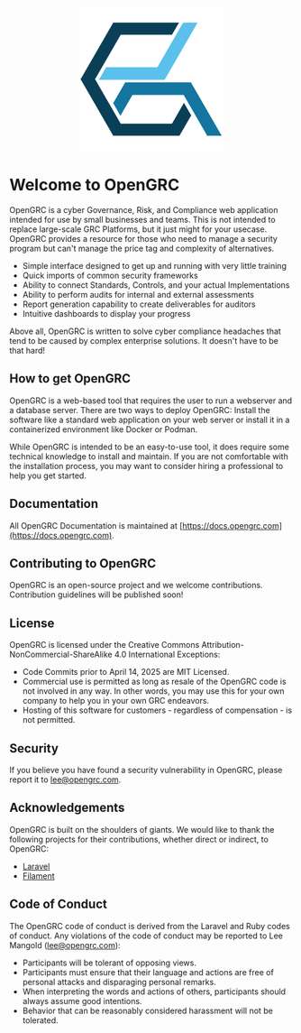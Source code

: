 <p style="text-align: center;">
  <img src="https://github.com/LeeMangold/opengrc-docs/blob/main/docs/img/logo-256.png?raw=true" alt="OpenGRC Logo" />
</p>

# Welcome to OpenGRC

OpenGRC is a cyber Governance, Risk, and Compliance web application intended for use by small businesses and teams. This is not intended to replace large-scale GRC Platforms, but it just might for your usecase. OpenGRC provides a resource for those who need to manage a security program but can't manage the price tag and complexity of alternatives.

* Simple interface designed to get up and running with very little training
* Quick imports of common security frameworks
* Ability to connect Standards, Controls, and your actual Implementations
* Ability to perform audits for internal and external assessments
* Report generation capability to create deliverables for auditors
* Intuitive dashboards to display your progress

Above all, OpenGRC is written to solve cyber compliance headaches that tend to be caused by complex enterprise solutions. It doesn't have to be that hard!

## How to get OpenGRC
OpenGRC is a web-based tool that requires the user to run a webserver and a database server. There are two ways to deploy OpenGRC: Install the software like a standard web application on your web server or install it in a containerized environment like Docker or Podman. 

While OpenGRC is intended to be an easy-to-use tool, it does require some technical knowledge to install and maintain. If you are not comfortable with the installation process, you may want to consider hiring a professional to help you get started.

## Documentation
All OpenGRC Documentation is maintained at [https://docs.opengrc.com](https://docs.opengrc.com).

## Contributing to OpenGRC

OpenGRC is an open-source project and we welcome contributions. Contribution guidelines will be published soon!

## License
OpenGRC is licensed under the Creative Commons Attribution-NonCommercial-ShareAlike 4.0 International
Exceptions:
* Code Commits prior to April 14, 2025 are MIT Licensed.
* Commercial use is permitted as long as resale of the OpenGRC code is not involved in any way. In other words, you may use this for your own company to help you in your own GRC endeavors.
* Hosting of this software for customers - regardless of compensation - is not permitted.

## Security

If you believe you have found a security vulnerability in OpenGRC, please report it to lee@opengrc.com.

## Acknowledgements

OpenGRC is built on the shoulders of giants. We would like to thank the following projects for their contributions, whether direct or indirect, to OpenGRC:

* [Laravel](https://laravel.com)
* [Filament](https://filamentphp.com)

## Code of Conduct
The OpenGRC code of conduct is derived from the Laravel and Ruby codes of conduct. Any violations of the code of conduct may be reported to Lee Mangold (lee@opengrc.com):

- Participants will be tolerant of opposing views.
- Participants must ensure that their language and actions are free of personal attacks and disparaging personal remarks.
- When interpreting the words and actions of others, participants should always assume good intentions.
- Behavior that can be reasonably considered harassment will not be tolerated.


